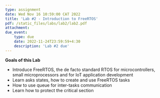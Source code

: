 ```yaml
---
type: assignment
date: Wed Nov 16 10:59:00 CAT 2022
title: 'Lab #2 - Introduction to FreeRTOS'
pdf: /static_files/labs/lab2/lab2.pdf
attachment: 
due_event: 
    type: due
    date: 2022-11-24T23:59:59+4:30
    description: 'Lab #2 due'
---
```

**Goals of this Lab**
-  Introduce FreeRTOS, the de facto standard RTOS for microcontrollers, small microprocessors and for IoT application development
- Learn asks states, how to create and use FreeRTOS tasks
- How to use queue for inter-tasks communication
- Learn how to protect the critical section
